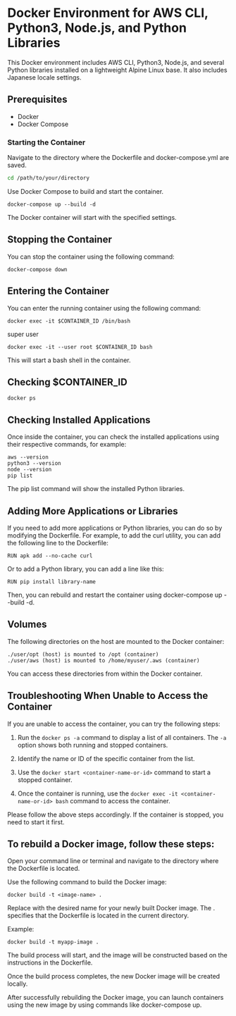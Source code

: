 # Docker Environment for AWS CLI, Python3, Node.js, and Python Libraries

This Docker environment includes AWS CLI, Python3, Node.js, and several Python libraries installed on a lightweight Alpine Linux base. It also includes Japanese locale settings.

## Prerequisites

- Docker
- Docker Compose

### Starting the Container

Navigate to the directory where the Dockerfile and docker-compose.yml are saved.

```bash
cd /path/to/your/directory
```

Use Docker Compose to build and start the container.

```
docker-compose up --build -d
```

The Docker container will start with the specified settings.

## Stopping the Container
You can stop the container using the following command:

```
docker-compose down
```

## Entering the Container
You can enter the running container using the following command:

```
docker exec -it $CONTAINER_ID /bin/bash
```

super user
```
docker exec -it --user root $CONTAINER_ID bash
```

This will start a bash shell in the container.


## Checking $CONTAINER_ID 

```
docker ps
```



## Checking Installed Applications
Once inside the container, you can check the installed applications using their respective commands, for example:

```
aws --version
python3 --version
node --version
pip list

```

The pip list command will show the installed Python libraries.


## Adding More Applications or Libraries
If you need to add more applications or Python libraries, you can do so by modifying the Dockerfile. For example, to add the curl utility, you can add the following line to the Dockerfile:

```
RUN apk add --no-cache curl
```

Or to add a Python library, you can add a line like this:

```
RUN pip install library-name
```

Then, you can rebuild and restart the container using docker-compose up --build -d.


## Volumes
The following directories on the host are mounted to the Docker container:

```
./user/opt (host) is mounted to /opt (container)
./user/aws (host) is mounted to /home/myuser/.aws (container)
```

You can access these directories from within the Docker container.


## Troubleshooting When Unable to Access the Container

If you are unable to access the container, you can try the following steps:

1. Run the `docker ps -a` command to display a list of all containers. The `-a` option shows both running and stopped containers.

2. Identify the name or ID of the specific container from the list.

3. Use the `docker start <container-name-or-id>` command to start a stopped container.

4. Once the container is running, use the `docker exec -it <container-name-or-id> bash` command to access the container.

Please follow the above steps accordingly. If the container is stopped, you need to start it first.

## To rebuild a Docker image, follow these steps:

Open your command line or terminal and navigate to the directory where the Dockerfile is located.

Use the following command to build the Docker image:

```
docker build -t <image-name> .
```

Replace <image-name> with the desired name for your newly built Docker image. The . specifies that the Dockerfile is located in the current directory.

Example:

```
docker build -t myapp-image .
```

The build process will start, and the image will be constructed based on the instructions in the Dockerfile.

Once the build process completes, the new Docker image will be created locally.

After successfully rebuilding the Docker image, you can launch containers using the new image by using commands like docker-compose up.


